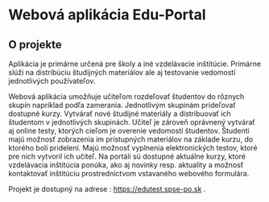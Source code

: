 # Webová aplikácia Edu-Portal
## O projekte
Aplikácia je primárne určená pre školy a iné vzdelávacie inštitúcie. Primárne slúži na distribúciu študijných materiálov ale aj testovanie vedomostí jednotlivých používateľov.

Webová aplikácia umožňuje učiteľom rozdeľovať študentov do rôznych skupín napríklad podľa zamerania. Jednotlivým skupinám prideľovať dostupné kurzy. Vytvárať nové študijné materiály a distribuovať ich študentom v jednotlivých skupinách. Učiteľ je zároveň oprávnený vytvárať aj online testy, ktorých cieľom je overenie vedomostí študentov. Študenti majú možnosť zobrazenia im prístupných materiálov na základe kurzu, do ktorého boli pridelení. Majú možnosť vyplnenia elektronických testov, ktoré pre nich vytvoril ich učiteľ. Na portáli sú dostupné aktuálne kurzy, ktoré vzdelávacia inštitúcia ponúka, ako aj novinky resp. aktuality a možnosť kontaktovať inštitúciu prostredníctvom vstavaného webového formulára. 

Projekt je dostupný na adrese : https://edutest.spse-po.sk .
